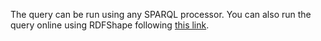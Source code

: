 The query can be run using any SPARQL processor. You can also run the query online using RDFShape following [this link](https://tinyurl.com/yxst4fko).